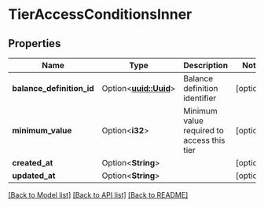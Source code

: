 # TierAccessConditionsInner

## Properties

Name | Type | Description | Notes
------------ | ------------- | ------------- | -------------
**balance_definition_id** | Option<[**uuid::Uuid**](uuid::Uuid.md)> | Balance definition identifier | [optional]
**minimum_value** | Option<**i32**> | Minimum value required to access this tier | [optional]
**created_at** | Option<**String**> |  | [optional]
**updated_at** | Option<**String**> |  | [optional]

[[Back to Model list]](../README.md#documentation-for-models) [[Back to API list]](../README.md#documentation-for-api-endpoints) [[Back to README]](../README.md)


